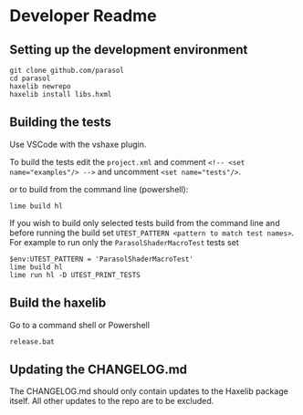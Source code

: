 # Developer Readme

## Setting up the development environment

```
git clone github.com/parasol
cd parasol
haxelib newrepo
haxelib install libs.hxml
```

## Building the tests

Use VSCode with the vshaxe plugin.

To build the tests edit the `project.xml` and comment `<!-- <set name="examples"/> -->` and uncomment `<set name="tests"/>`.

or to build from the command line (powershell):

```
lime build hl
```

If you wish to build only selected tests build from the command line and before running the build set 
`UTEST_PATTERN <pattern to match test names>`. For example to run only the `ParasolShaderMacroTest` tests set

```
$env:UTEST_PATTERN = 'ParasolShaderMacroTest'
lime build hl
lime run hl -D UTEST_PRINT_TESTS
```

## Build the haxelib

Go to a command shell or Powershell
```
release.bat
```

## Updating the CHANGELOG.md

The CHANGELOG.md should only contain updates to the Haxelib package itself. All other updates to the repo are to be excluded.